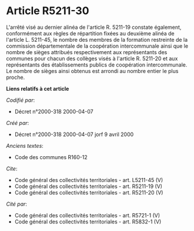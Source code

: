 # Article R5211-30

L'arrêté visé au dernier alinéa de l'article R. 5211-19 constate également, conformément aux règles de répartition fixées au
deuxième alinéa de l'article L. 5211-45, le nombre des membres de la formation restreinte de la commission départementale de
la coopération intercommunale ainsi que le nombre de sièges attribués respectivement aux représentants des communes pour
chacun des collèges visés à l'article R. 5211-20 et aux représentants des établissements publics de coopération
intercommunale. Le nombre de sièges ainsi obtenus est arrondi au nombre entier le plus proche.

**Liens relatifs à cet article**

_Codifié par_:

  - Décret n°2000-318 2000-04-07

_Créé par_:

  - Décret n°2000-318 2000-04-07 jorf 9 avril 2000

_Anciens textes_:

  - Code des communes R160-12

_Cite_:

  - Code général des collectivités territoriales - art. L5211-45 (V)
  - Code général des collectivités territoriales - art. R5211-19 (V)
  - Code général des collectivités territoriales - art. R5211-20 (V)

_Cité par_:

  - Code général des collectivités territoriales - art. R5721-1 (V)
  - Code général des collectivités territoriales - art. R5832-1 (V)
